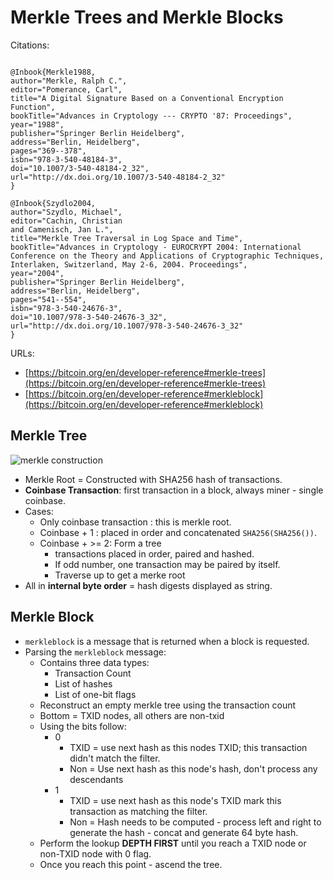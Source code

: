 # Merkle Trees and Merkle Blocks

Citations: 

```

@Inbook{Merkle1988,
author="Merkle, Ralph C.",
editor="Pomerance, Carl",
title="A Digital Signature Based on a Conventional Encryption Function",
bookTitle="Advances in Cryptology --- CRYPTO '87: Proceedings",
year="1988",
publisher="Springer Berlin Heidelberg",
address="Berlin, Heidelberg",
pages="369--378",
isbn="978-3-540-48184-3",
doi="10.1007/3-540-48184-2_32",
url="http://dx.doi.org/10.1007/3-540-48184-2_32"
}

@Inbook{Szydlo2004,
author="Szydlo, Michael",
editor="Cachin, Christian
and Camenisch, Jan L.",
title="Merkle Tree Traversal in Log Space and Time",
bookTitle="Advances in Cryptology - EUROCRYPT 2004: International Conference on the Theory and Applications of Cryptographic Techniques, Interlaken, Switzerland, May 2-6, 2004. Proceedings",
year="2004",
publisher="Springer Berlin Heidelberg",
address="Berlin, Heidelberg",
pages="541--554",
isbn="978-3-540-24676-3",
doi="10.1007/978-3-540-24676-3_32",
url="http://dx.doi.org/10.1007/978-3-540-24676-3_32"
}

```

URLs:

- [https://bitcoin.org/en/developer-reference#merkle-trees](https://bitcoin.org/en/developer-reference#merkle-trees)
- [https://bitcoin.org/en/developer-reference#merkleblock](https://bitcoin.org/en/developer-reference#merkleblock)


## Merkle Tree

![merkle construction](https://bitcoin.org/img/dev/en-merkle-tree-construction.svg)


- Merkle Root = Constructed with SHA256 hash of transactions.
- **Coinbase Transaction**: first transaction in a block, always miner - single coinbase.
- Cases:
	- Only coinbase transaction : this is merkle root.
	- Coinbase + 1 : placed in order and concatenated ``SHA256(SHA256())``.
	- Coinbase + >= 2: Form a tree
		- transactions placed in order, paired and hashed.
		- If odd number, one transaction may be paired by itself.
		- Traverse up to get a merke root
- All in **internal byte order** = hash digests displayed as string.

## Merkle Block

- ``merkleblock`` is a message that is returned when a block is requested.
- Parsing the `merkleblock` message:
	- Contains three data types:
		- Transaction Count
		- List of hashes
		- List of one-bit flags
	- Reconstruct an empty merkle tree using the transaction count
	- Bottom = TXID nodes, all others are non-txid
	- Using the bits follow:
		- 0
			- TXID = use next hash as this nodes TXID; this transaction didn't match the filter.
			- Non = Use next hash as this node's hash, don't process any descendants
		- 1
			- TXID = use next hash as this node's TXID mark this transaction as matching the filter.
			- Non = Hash needs to be computed - process left and right to generate the hash - concat and generate 64 byte hash.
	- Perform the lookup **DEPTH FIRST** until you reach a TXID node or non-TXID node with 0 flag.
	- Once you reach this point - ascend the tree.

